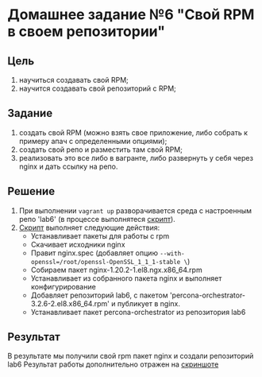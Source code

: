# Домашнее задание №6 "Свой RPM в своем репозитории"
## Цель
1. научиться создавать свой RPM;
1. научится создавать свой репозиторий с RPM;

## Задание
1. создать свой RPM (можно взять свое приложение, либо собрать к примеру апач с определенными опциями);
1. создать свой репо и разместить там свой RPM;
1. реализовать это все либо в вагранте, либо развернуть у себя через nginx и дать ссылку на репо.

## Решение
1. При выполнении `vagrant up` разворачивается среда с настроенным репо 'lab6' (в процессе выполнятеся [скрипт](./script.sh)).
1. [Скрипт](./script.sh) выполняет следующие действия:
    - Устанавливает пакеты для работы с rpm
    - Скачивает исходники nginx
    - Правит nginx.spec (добавляет опцию `--with-openssl=/root/openssl-OpenSSL_1_1_1-stable \`)
    - Cобираем пакет nginx-1.20.2-1.el8.ngx.x86_64.rpm
    - Устанавливает из собранного пакета nginx и выполняет конфигурирование
    - Добавляет репозиторий lab6, с пакетом 'percona-orchestrator-3.2.6-2.el8.x86_64.rpm' и публикует в nginx.
    - Устанавливает пакет percona-orchestrator из репозитория lab6
## Результат
В результате мы получили свой rpm пакет nginx и создали репозиторий lab6
Результат работы дополнительно отражен на [скриншоте](./result.png)